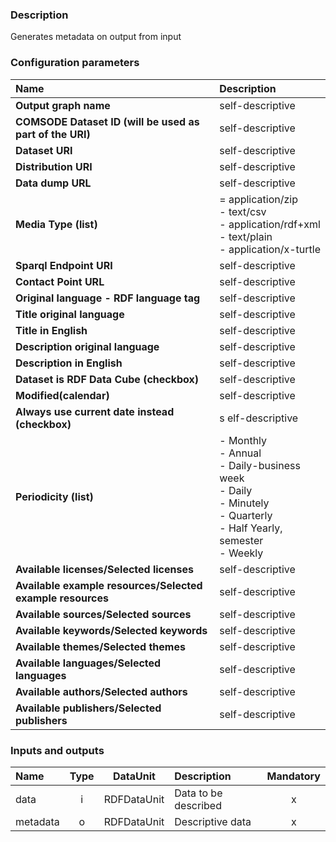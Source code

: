 ### Description

Generates metadata on output from input

### Configuration parameters

| Name | Description |
|:----|:----|
|**Output graph name** | self-descriptive |
|**COMSODE Dataset ID (will be used as part of the URI)** | self-descriptive |
|**Dataset URI** | self-descriptive |
|**Distribution URI** | self-descriptive |
|**Data dump URL** | self-descriptive |
|**Media Type (list)** | = application/zip<BR>- text/csv<BR>- application/rdf+xml<BR>- text/plain<BR>- application/x-turtle |
|**Sparql Endpoint URI** | self-descriptive |
|**Contact Point URL** | self-descriptive |
|**Original language - RDF language tag** | self-descriptive |
|**Title original language** | self-descriptive |
|**Title in English** | self-descriptive |
|**Description original language** | self-descriptive |
|**Description in English** | self-descriptive |
|**Dataset is RDF Data Cube (checkbox)** | self-descriptive |
|**Modified(calendar)** | self-descriptive |
|**Always use current date instead (checkbox)** |s elf-descriptive |
|**Periodicity (list)** | - Monthly<BR>- Annual<BR>- Daily-business week<BR>- Daily<BR>- Minutely<BR>- Quarterly<BR>- Half Yearly, semester<BR>- Weekly |
|**Available licenses/Selected licenses** | self-descriptive |
|**Available example resources/Selected example resources** | self-descriptive |
|**Available sources/Selected sources** | self-descriptive |
|**Available keywords/Selected keywords** | self-descriptive |
|**Available themes/Selected themes** | self-descriptive |
|**Available languages/Selected languages** | self-descriptive |
|**Available authors/Selected authors** | self-descriptive |
|**Available publishers/Selected publishers** | self-descriptive |

### Inputs and outputs

|Name |Type | DataUnit | Description | Mandatory |
|:--------|:------:|:------:|:-------------|:---------------------:|
|data     |i| RDFDataUnit | Data to be described |x|
|metadata |o| RDFDataUnit | Descriptive data |x| 
